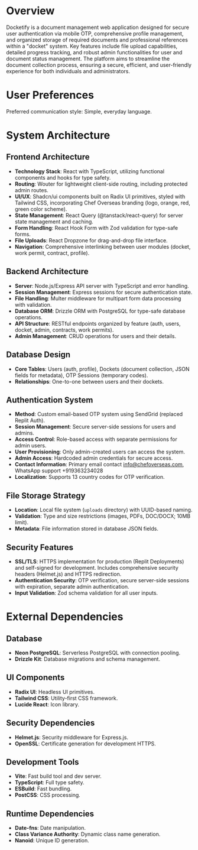 # Overview

Docketify is a document management web application designed for secure user authentication via mobile OTP, comprehensive profile management, and organized storage of required documents and professional references within a "docket" system. Key features include file upload capabilities, detailed progress tracking, and robust admin functionalities for user and document status management. The platform aims to streamline the document collection process, ensuring a secure, efficient, and user-friendly experience for both individuals and administrators.

# User Preferences

Preferred communication style: Simple, everyday language.

# System Architecture

## Frontend Architecture
- **Technology Stack**: React with TypeScript, utilizing functional components and hooks for type safety.
- **Routing**: Wouter for lightweight client-side routing, including protected admin routes.
- **UI/UX**: Shadcn/ui components built on Radix UI primitives, styled with Tailwind CSS, incorporating Chef Overseas branding (logo, orange, red, green color scheme).
- **State Management**: React Query (@tanstack/react-query) for server state management and caching.
- **Form Handling**: React Hook Form with Zod validation for type-safe forms.
- **File Uploads**: React Dropzone for drag-and-drop file interface.
- **Navigation**: Comprehensive interlinking between user modules (docket, work permit, contract, profile).

## Backend Architecture
- **Server**: Node.js/Express API server with TypeScript and error handling.
- **Session Management**: Express sessions for secure authentication state.
- **File Handling**: Multer middleware for multipart form data processing with validation.
- **Database ORM**: Drizzle ORM with PostgreSQL for type-safe database operations.
- **API Structure**: RESTful endpoints organized by feature (auth, users, docket, admin, contracts, work permits).
- **Admin Management**: CRUD operations for users and their details.

## Database Design
- **Core Tables**: Users (auth, profile), Dockets (document collection, JSON fields for metadata), OTP Sessions (temporary codes).
- **Relationships**: One-to-one between users and their dockets.

## Authentication System
- **Method**: Custom email-based OTP system using SendGrid (replaced Replit Auth).
- **Session Management**: Secure server-side sessions for users and admins.
- **Access Control**: Role-based access with separate permissions for admin users.
- **User Provisioning**: Only admin-created users can access the system.
- **Admin Access**: Hardcoded admin credentials for secure access.
- **Contact Information**: Primary email contact info@chefoverseas.com, WhatsApp support +919363234028
- **Localization**: Supports 13 country codes for OTP verification.

## File Storage Strategy
- **Location**: Local file system (`uploads` directory) with UUID-based naming.
- **Validation**: Type and size restrictions (images, PDFs, DOC/DOCX; 10MB limit).
- **Metadata**: File information stored in database JSON fields.

## Security Features
- **SSL/TLS**: HTTPS implementation for production (Replit Deployments) and self-signed for development. Includes comprehensive security headers (Helmet.js) and HTTPS redirection.
- **Authentication Security**: OTP verification, secure server-side sessions with expiration, separate admin authentication.
- **Input Validation**: Zod schema validation for all user inputs.

# External Dependencies

## Database
- **Neon PostgreSQL**: Serverless PostgreSQL with connection pooling.
- **Drizzle Kit**: Database migrations and schema management.

## UI Components
- **Radix UI**: Headless UI primitives.
- **Tailwind CSS**: Utility-first CSS framework.
- **Lucide React**: Icon library.

## Security Dependencies
- **Helmet.js**: Security middleware for Express.js.
- **OpenSSL**: Certificate generation for development HTTPS.

## Development Tools
- **Vite**: Fast build tool and dev server.
- **TypeScript**: Full type safety.
- **ESBuild**: Fast bundling.
- **PostCSS**: CSS processing.

## Runtime Dependencies
- **Date-fns**: Date manipulation.
- **Class Variance Authority**: Dynamic class name generation.
- **Nanoid**: Unique ID generation.